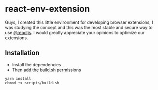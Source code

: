 # react-env-extension
Guys, I created this little environment for developing browser extensions, I was studying the concept and this was the most stable and secure way to use [@reactjs](https://github.com/facebook/react/). I would greatly appreciate your opinions to optimize our extensions.

## Installation

* Install the dependencies
* Then add the build.sh permissions

```console
yarn install
chmod +x scripts/build.sh
```
